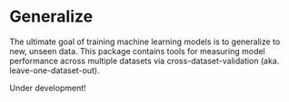 # Generalize

The ultimate goal of training machine learning models is to generalize to new, unseen data. This package contains tools for measuring model performance across multiple datasets via cross-dataset-validation (aka. leave-one-dataset-out).

Under development!